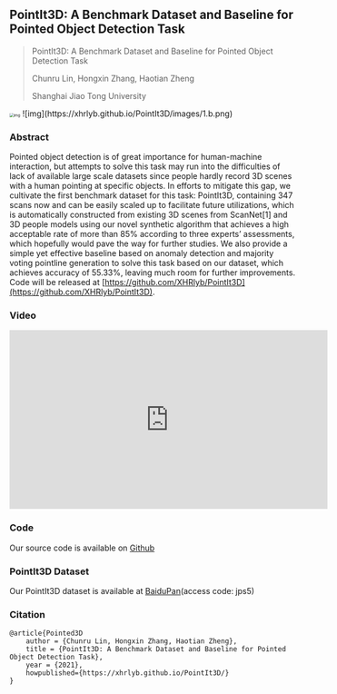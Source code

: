 ## PointIt3D: A Benchmark Dataset and Baseline for Pointed Object Detection Task

> PointIt3D: A Benchmark Dataset and Baseline for Pointed Object Detection Task 
>
> Chunru Lin, Hongxin Zhang, Haotian Zheng
>
> Shanghai Jiao Tong University

<img src="https://xhrlyb.github.io/PointIt3D/images/1.a.png" alt="img" style="zoom: 47%;" />
![img](https://xhrlyb.github.io/PointIt3D/images/1.b.png)

### Abstract

Pointed object detection is of great importance for human-machine interaction, but attempts to solve this task may run into the difficulties of lack of available large scale datasets since people hardly record 3D scenes with a human pointing at specific objects. In efforts to mitigate this gap, we cultivate the first benchmark dataset for this task: PointIt3D, containing 347 scans now and can be easily scaled up to facilitate future utilizations, which is automatically constructed from existing 3D scenes from ScanNet[1] and 3D people models using our novel synthetic algorithm that achieves a high acceptable rate of more than 85% according to three experts’ assessments, which hopefully would pave the way for further studies. We also provide a simple yet effective baseline based on anomaly detection and majority voting pointline generation to solve this task based on our dataset, which achieves accuracy of 55.33%, leaving much room for further improvements. Code will be released at [https://github.com/XHRlyb/PointIt3D](https://github.com/XHRlyb/PointIt3D).

### Video

<p align="center">
<iframe width="560" height="315" src="https://www.youtube.com/embed/iCbW0HwWO3k" title="YouTube video player" frameborder="0" allow="accelerometer; autoplay; clipboard-write; encrypted-media; gyroscope; picture-in-picture" allowfullscreen></iframe>
</p>


### Code

Our source code is available on [Github](https://github.com/XHRlyb/PointIt3D)

### PointIt3D Dataset

Our PointIt3D dataset is available at [BaiduPan](https://pan.baidu.com/share/init?surl=E3u96E7dEXnrR1dDris_1w)(access code: jps5)

### Citation

```
@article{Pointed3D
    author = {Chunru Lin, Hongxin Zhang, Haotian Zheng},
    title = {PointIt3D: A Benchmark Dataset and Baseline for Pointed Object Detection Task},
    year = {2021},
    howpublished={https://xhrlyb.github.io/PointIt3D/}
}
```

